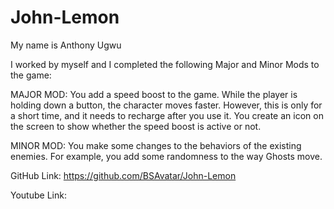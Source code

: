 # John-Lemon

My name is Anthony Ugwu

I worked by myself and I completed the following Major and Minor Mods to the game:

MAJOR MOD: You add a speed boost to the game. While the player is holding down a button, the character moves faster. However, this is only for a short time, and it needs to recharge after you use it. You create an icon on the screen to show whether the speed boost is active or not.

MINOR MOD: You make some changes to the behaviors of the existing enemies. For example, you add some randomness to the way Ghosts move.

GitHub Link: 
https://github.com/BSAvatar/John-Lemon

Youtube Link:

